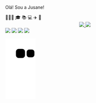 Olá! Sou a Jusane!

<div>
👨‍👩‍👦 🎓 📚 💻 ✈️ 🍷 
  
<div>
<div align="center">
  <a href="https://github.com/jusanegarbuggio">
  <img height="180em" src="https://github-readme-stats.vercel.app/api?username=jusanegarbuggio&show_icons=true&theme=gruvbox&include_all_commits=true&count_private=true"/>
  <img height="180em" src="https://github-readme-stats.vercel.app/api/top-langs/?username=jusanegarbuggio&layout=compact&langs_count=7&theme=synthware"/>
</div>
 
<div> 
  <a href="https://www.youtube.com/channel/UCp3NE9fbN1fgq3yw0eOLEtw" target="_blank"><img src="https://img.shields.io/badge/YouTube-FF0000?style=for-the-badge&logo=youtube&logoColor=white" target="_blank"></a>
  <a href="https://instagram.com/s2jusane/" target="_blank"><img src="https://img.shields.io/badge/-Instagram-%23E4405F?style=for-the-badge&logo=instagram&logoColor=white" target="_blank"></a>
 	<a href="https://api.whatsapp.com/send?phone=5511993696152" target="_blank"><img src="https://img.shields.io/badge/WhatsApp-25D366?style=for-the-badge&logo=whatsapp&logoColor=white"></a>
  <a href="https://www.linkedin.com/in/jusanegarbuggio/" target="_blank"><img src="https://img.shields.io/badge/-LinkedIn-%230077B5?style=for-the-badge&logo=linkedin&logoColor=white" target="_blank"></a> 
 
  ![Snake animation](https://github.com/rafaballerini/rafaballerini/blob/output/github-contribution-grid-snake.svg)
 
</div>
